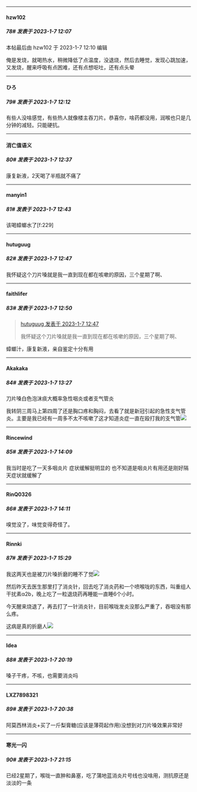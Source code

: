 

*****

####  hzw102  
##### 78#       发表于 2023-1-7 12:07

 本帖最后由 hzw102 于 2023-1-7 12:10 编辑 

俺是发烧，就喝热水，稍微降低了点温度，没退烧，然后去睡觉，发现心跳加速，又发烧，醒来呼吸有点困难，还有点想呕吐，还有点头晕

*****

####  ひろ  
##### 79#       发表于 2023-1-7 12:12

有些人没啥感觉，有些热人就像楼主吞刀片。恭喜你，啥药都没用，润喉也只是几分钟的减轻。只能硬抗。



*****

####  消亡值语义  
##### 80#       发表于 2023-1-7 12:37

康复新液，2天喝了半瓶就不痛了



*****

####  manyin1  
##### 81#       发表于 2023-1-7 12:43

该喝蟑螂水了[f:229]

*****

####  hutuguug  
##### 82#       发表于 2023-1-7 12:47

我怀疑这个刀片嗓就是我一直到现在都在咳嗽的原因，三个星期了啊、

*****

####  faithlifer  
##### 83#       发表于 2023-1-7 12:50

<blockquote><a href="httphttps://bbs.saraba1st.com/2b/forum.php?mod=redirect&amp;goto=findpost&amp;pid=59242162&amp;ptid=2111792" target="_blank">hutuguug 发表于 2023-1-7 12:47</a>

我怀疑这个刀片嗓就是我一直到现在都在咳嗽的原因，三个星期了啊、</blockquote>
蟑螂汁，康复新液，亲自鉴定十分有用



*****

####  Akakaka  
##### 84#       发表于 2023-1-7 13:27

刀片嗓白色泡沫痰大概率急性咽炎或者支气管炎

我转阴三周马上第四周了还是胸口疼和胸闷，去看了就是新冠引起的急性支气管炎。主要是我已经有一周多不太不咳嗽了这才知道炎症一直在殴打我的支气管<img src="https://static.saraba1st.com/image/smiley/face2017/143.png" referrerpolicy="no-referrer">



*****

####  Rincewind  
##### 85#       发表于 2023-1-7 14:09

我当时是吃了一天多咽炎片
症状缓解挺明显的
也不知道是咽炎片有用还是刚好隔天症状就缓解了

*****

####  RinQ0326  
##### 86#       发表于 2023-1-7 14:11

嗅觉没了，味觉变得奇怪了。



*****

####  Rinnki  
##### 87#       发表于 2023-1-7 15:29

我这两天也是被刀片嗓折磨的睡不了觉<img src="https://static.saraba1st.com/image/smiley/face2017/001.png" referrerpolicy="no-referrer">

然后昨天去医生那里打了消炎针，回去吃了消炎药和一个喷喉咙的东西，叫重组人干扰素α2b，晚上吃了一粒退烧药再睡能一直睡6个小时。

今天醒来烧退了，再去打了一针消炎针，目前喉咙发炎没那么严重了，吞咽没有那么疼。

这病是真的折磨人<img src="https://static.saraba1st.com/image/smiley/face2017/001.png" referrerpolicy="no-referrer">



*****

####  Idea  
##### 88#       发表于 2023-1-7 20:19

嗓子干疼，不咳，也需要消炎吗



*****

####  LXZ7898321  
##### 89#       发表于 2023-1-7 20:38

阿莫西林消炎+买了一斤梨膏糖(应该是薄荷起作用)没想到对刀片嗓效果非常好



*****

####  寒光一闪  
##### 90#       发表于 2023-1-7 21:15

已经2星期了，喉咙一直肿和鼻塞，吃了蒲地蓝消炎片号线也没啥用，测抗原还是淡淡的一条

